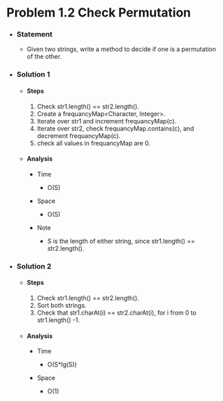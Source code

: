 # Problem 1.2 Check Permutation

- ### Statement

  - Given two strings, write a method to decide if one is a permutation of the
    other.

- ### Solution 1

  - #### Steps

    1. Check str1.length() == str2.length().
    2. Create a frequancyMap<Character, Integer>.
    3. Iterate over str1 and increment frequancyMap\(c).
    4. Iterate over str2, check frequancyMap.contains\(c), and decrement frequancyMap\(c).
    5. check all values in frequancyMap are 0.

  - #### Analysis

    - Time

      - O(S)

    - Space

      - O(S)

    - Note
      - S is the length of either string, since str1.length() == str2.length().

- ### Solution 2

  - #### Steps

    1. Check str1.length() == str2.length().
    2. Sort both strings.
    3. Check that str1.charAt(i) == str2.charAt(i), for i from 0 to str1.length() -1.

  - #### Analysis

    - Time

      - O(S\*lg(S))

    - Space

      - O(1)
